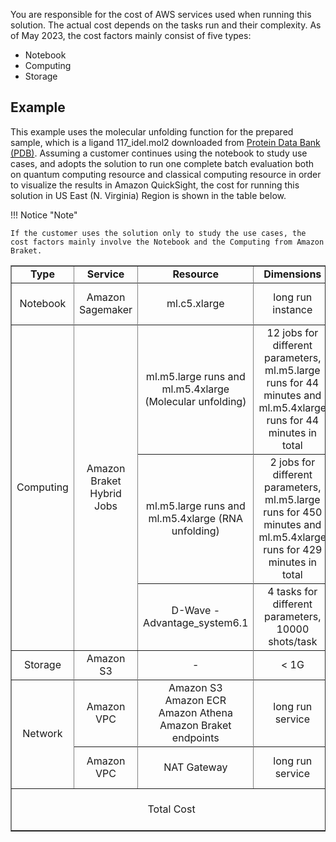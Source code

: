 You are responsible for the cost of AWS services used when running this solution. The actual cost depends on the tasks run and their complexity. As of May 2023, the cost factors mainly consist of five types:

 * Notebook
 * Computing 
 * Storage

## Example 

This example uses the molecular unfolding function for the prepared sample, which is a ligand 117_idel.mol2 downloaded from [Protein Data Bank (PDB)](https://www.rcsb.org/downloads/ligands). Assuming a customer continues using the notebook to study use cases, and adopts the solution to run one complete batch evaluation both on quantum computing resource and classical computing resource in order to visualize the results in Amazon QuickSight, the cost for running this solution in US East (N. Virginia) Region is shown in the table below.

!!! Notice "Note"
    
    If the customer uses the solution only to study the use cases, the cost factors mainly involve the Notebook and the Computing from Amazon Braket.

<table border='1' style="text-align: center">
    <tr>
        <td><B>Type</B></td>
        <td><B>Service</td>
        <td><B>Resource</td>
        <td><B>Dimensions</td>
        <td><B>Cost</td>
    <tr>
    <tr>
        <td>Notebook</td>
        <td>Amazon Sagemaker</td>
        <td>ml.c5.xlarge</td>
        <td>long run instance</td>
        <td>$4.90 per day</td>
    <tr>
    <tr>
        <td rowspan="6">Computing</td>
        <td rowspan="6">Amazon Braket Hybrid Jobs</td>
        <td>ml.m5.large runs and ml.m5.4xlarge (Molecular unfolding)</td>
        <td>12 jobs for different parameters, ml.m5.large runs for 44 minutes and ml.m5.4xlarge runs for 44 minutes in total</td>
        <td>$0.76</td>
    <tr>
    <tr>
        <td>ml.m5.large runs and ml.m5.4xlarge (RNA unfolding)</td>
        <td>2 jobs for different parameters, ml.m5.large runs for 450 minutes and ml.m5.4xlarge runs for 429 minutes in total</td>
        <td>$7.46</td>
    <tr>
    <tr>
        <td>D-Wave - Advantage_system6.1</td>
        <td>4 tasks for different parameters, 10000 shots/task</td>
        <td>$8.80</td>
    <tr>
    <tr>
        <td>Storage</td>
        <td>Amazon S3</td>
        <td>-</td>
        <td>< 1G</td>
        <td>$0.02</td>
    <tr>
    <tr>
        <td rowspan='4'>Network</td>
        <td>Amazon VPC</td>
        <td>Amazon S3</br>Amazon ECR</br>Amazon Athena</br>Amazon Braket</br>endpoints</td>
        <td>long run service</td>
        <td>$58.41 per month</td>
    <tr>
    <tr>
        <td>Amazon VPC</td>
        <td>NAT Gateway</td>
        <td>long run service</td>
        <td>$65.78 per month</td>
    <tr> 
    <tr>
        <td colspan='4'>Total Cost</td>
        <td>$37.01 per day</td>
    <tr>
</table>
